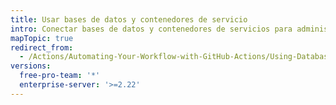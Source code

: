 ```yaml
---
title: Usar bases de datos y contenedores de servicio
intro: Conectar bases de datos y contenedores de servicios para administrar herramientas de flujo de trabajo.
mapTopic: true
redirect_from:
  - /Actions/Automating-Your-Workflow-with-GitHub-Actions/Using-Databases-and-Services
versions:
  free-pro-team: '*'
  enterprise-server: '>=2.22'
---
```


